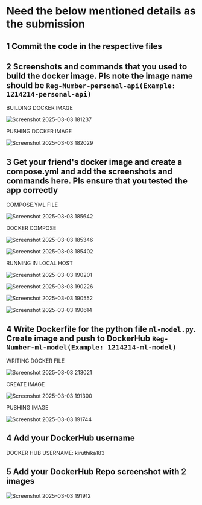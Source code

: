 # Need the below mentioned details as the submission
## 1 Commit the code in the respective files
## 2 Screenshots and commands that you used to build the docker image. Pls note the image name should be `Reg-Number-personal-api(Example: 1214214-personal-api)`
BUILDING DOCKER IMAGE

![Screenshot 2025-03-03 181237](https://github.com/user-attachments/assets/4a1b1bf0-b9f8-489c-a7fc-5de531dbbe63)

PUSHING DOCKER IMAGE

![Screenshot 2025-03-03 182029](https://github.com/user-attachments/assets/83d62201-3aa0-41e5-84f0-3221ec99f114)

## 3 Get your friend's docker image and create a compose.yml and add the screenshots and commands here. Pls ensure that you tested the app correctly
COMPOSE.YML FILE

![Screenshot 2025-03-03 185642](https://github.com/user-attachments/assets/523062fc-6295-4552-8337-b47ef15d1515)

DOCKER COMPOSE

![Screenshot 2025-03-03 185346](https://github.com/user-attachments/assets/cedc9e55-ed3f-47e1-9232-94fc626d34c0)

![Screenshot 2025-03-03 185402](https://github.com/user-attachments/assets/ef208de5-4515-4b59-9629-99dbdaa5c9ed)

RUNNING IN LOCAL HOST

![Screenshot 2025-03-03 190201](https://github.com/user-attachments/assets/87427ace-d054-4d47-a634-10c968891b91)

![Screenshot 2025-03-03 190226](https://github.com/user-attachments/assets/2c016593-ee52-45ed-b194-d3858f0f2100)

![Screenshot 2025-03-03 190552](https://github.com/user-attachments/assets/c10ef948-c872-47e7-bd2a-b6382dba3bb5)

![Screenshot 2025-03-03 190614](https://github.com/user-attachments/assets/a86c2e4f-0de8-4410-bd32-cc4799ad45cb)

## 4 Write Dockerfile for the python file `ml-model.py`. Create image and push to DockerHub `Reg-Number-ml-model(Example: 1214214-ml-model)`
WRITING DOCKER FILE

![Screenshot 2025-03-03 213021](https://github.com/user-attachments/assets/bf821e99-b3b7-4ba6-b763-3d8dc566ceb3)

CREATE IMAGE

![Screenshot 2025-03-03 191300](https://github.com/user-attachments/assets/8acb389d-1ffa-43b3-9e38-adf7d06a442d)

PUSHING IMAGE

![Screenshot 2025-03-03 191744](https://github.com/user-attachments/assets/108008d7-a5e1-4ccf-88c5-d95f93582d4c)

## 4 Add your DockerHub username

DOCKER HUB USERNAME: kiruthika183

## 5 Add your DockerHub Repo screenshot with 2 images

![Screenshot 2025-03-03 191912](https://github.com/user-attachments/assets/6b03b59a-2837-4f72-aa70-c62cf40f34f9)



